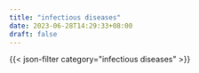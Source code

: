 ```yaml
---
title: "infectious diseases"
date: 2023-06-28T14:29:33+08:00
draft: false
---
```


{{< json-filter category="infectious diseases" >}}